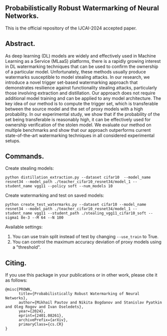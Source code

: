 ## Probabilistically Robust Watermarking of Neural Networks.
This is the official repository of the IJCAI-2024 accepted paper. 

## Abstract.
As deep learning (DL) models are widely and effectively used in Machine Learning as a Service (MLaaS) platforms, there is a rapidly growing interest in DL watermarking techniques that can be used to confirm the ownership of a particular model. Unfortunately, these methods usually produce watermarks susceptible to model stealing attacks. In our research, we introduce a novel trigger set-based watermarking approach that demonstrates resilience against functionality stealing attacks, particularly those involving extraction and distillation. Our approach does not require additional model training and can be applied to any model architecture. The key idea of our method is to compute the trigger set, which is transferable between the source model and the set of proxy models with a high probability. In our experimental study, we show that if the probability of the set being transferable is reasonably high, it can be effectively used for ownership verification of the stolen model. We evaluate our method on multiple benchmarks and show that our approach outperforms current state-of-the-art watermarking techniques in all considered experimental setups.

## Commands.
Create stealing models:

```python distillation_extraction.py --dataset cifar10  --model_name resnet34 --model_path ./teacher_cifar10_resnet34/model_1 --student_name vgg11 --policy soft --num_models 10```

Create watermarking and test on saved models:

```python create_test_watermarks.py --dataset cifar10 --model_name resnet34 --model_path ./teacher_cifar10_resnet34/model_1 --student_name vgg11 --student_path ./stealing_vgg11_cifar10_soft --sigma1 8e-3 --M 64 --N 100```

Available settings:
1. You can use train split instead of test by changing ``--use_train`` to True.
2. You can control the maximum accuracy deviation of proxy models using a "threshold".

## Citing.
If you use this package in your publications or in other work, please cite it as follows:
```
@misc{PROWN,
      title={Probabilistically Robust Watermarking of Neural Networks}, 
      author={Mikhail Pautov and Nikita Bogdanov and Stanislav Pyatkin and Oleg Rogov and Ivan Oseledets},
      year={2024},
      eprint={2401.08261},
      archivePrefix={arXiv},
      primaryClass={cs.CR}
}
```
